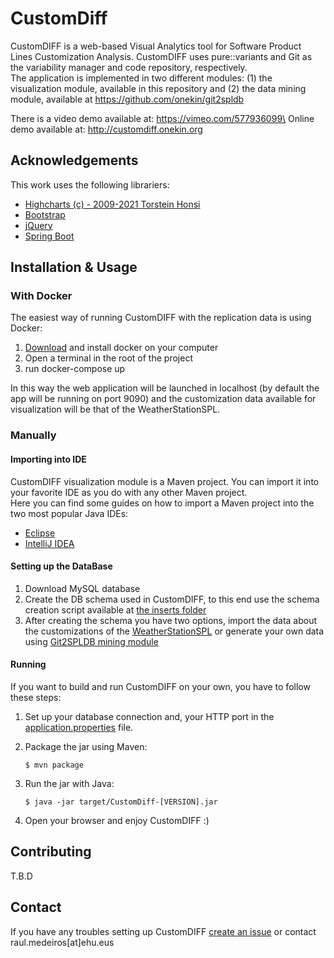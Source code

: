 # CustomDiff
CustomDIFF is a web-based Visual Analytics tool for Software Product Lines Customization Analysis. 
CustomDIFF uses pure::variants and Git as the  variability manager and code repository, respectively.\
The application is implemented in two different modules: (1) the visualization module, available in this repository and 
(2) the data mining module, available at https://github.com/onekin/git2spldb

There is a video demo available at: https://vimeo.com/577936099\
Online demo available at: http://customdiff.onekin.org

## Acknowledgements

This work uses the following librariers:
* [Highcharts (c) - 2009-2021 Torstein Honsi](https://www.highcharts.com/blog/download/?=noncomm)
* [Bootstrap](http://getbootstrap.com)
* [jQuery](http://jquery.com)
* [Spring Boot](https://github.com/spring-projects/spring-boot)

## Installation & Usage

### With Docker
The easiest way of running CustomDIFF with the replication data is using Docker: 

1. [Download](https://www.docker.com/products/docker-desktop) and install docker on your computer 
2. Open a terminal in the root of the project
3. run docker-compose up

In this way the web application will be launched in localhost (by default the app will be running on port 9090)
and the customization data available for visualization will be that of the WeatherStationSPL.

### Manually
#### Importing into IDE
CustomDIFF visualization module is a Maven project. You can import it into your favorite IDE as you do with any other Maven project.\
Here you can find some guides on how to import a Maven project into the two most popular Java IDEs:
* [Eclipse](https://www.vogella.com/tutorials/EclipseMaven/article.html)
* [IntelliJ IDEA](https://www.jetbrains.com/help/idea/maven-support.html#maven_import_project_start)
#### Setting up the DataBase
1. Download MySQL database
2. Create the DB schema used in CustomDIFF, to this end use the schema creation script available at [the inserts folder](src/main/resources/META-INF/SQL-statements/create-db.sql)
3. After creating the schema you have two options, import the data about the customizations of the [WeatherStationSPL](src/main/resources/META-INF/SQL-statements/inserts-statements.sql)
or generate your own data using [Git2SPLDB mining module](https://github.com/onekin/git2spldb)

#### Running
If you want to build and run CustomDIFF on your own, you have to follow these steps:

1. Set up your database connection and, your HTTP port in the [application.properties](src/main/resources/application.properties) file. 
2. Package the jar using Maven:

     ``` $ mvn package  ```
3. Run the jar with Java:

     ``` $ java -jar target/CustomDiff-[VERSION].jar  ```
4. Open your browser and enjoy CustomDIFF :)   

## Contributing
T.B.D
     
## Contact
If you have any troubles setting up CustomDIFF [create an issue](https://github.com/onekin/customdiff/issues/new) or contact raul.medeiros[at]ehu.eus     
